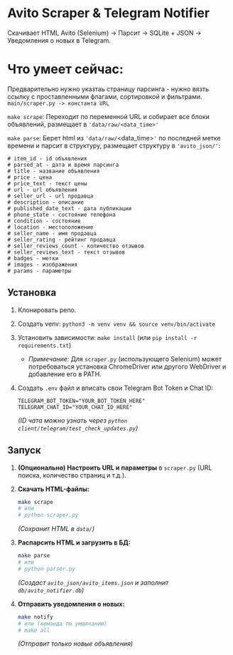 # Avito Scraper & Telegram Notifier

Скачивает HTML Avito (Selenium) -> Парсит -> SQLite + JSON -> Уведомления о новых в Telegram.

# **Что умеет сейчас:**

Предварительно нужно указтаь страницу парсинга - нужно вязть ссылку с  проставленными флагами, сортировкой и фильтрами. `main/scraper.py -> константа URL`

`make scrape`: Переходит по переменной URL и собирает все блоки объявлений, размещает в `'data/raw/<data_time>'`

`make parse`: Берет html из `'data/raw/`<data_time>`'` по последней метке времени и парсит в структуру, размещает структуру в `'avito_json/'`:

```
# item_id - id объявления
# parsed_at - дата и время парсинга
# title - название объявления
# price - цена
# price_text - текст цены
# url - url объявления
# seller_url - url продавца
# description - описание
# published_date_text - дата публикации
# phone_state - состояние телефона
# condition - состояние
# location - местоположение
# seller_name - имя продавца
# seller_rating - рейтинг продавца
# seller_reviews_count - количество отзывов
# seller_reviews_text - текст отзывов
# badges - метки
# images - изображения
# params - параметры
```

## Установка

1. Клонировать репо.
2. Создать venv: `python3 -m venv venv && source venv/bin/activate`
3. Установить зависимости: `make install` (или `pip install -r requirements.txt`)

   * *Примечание:* Для `scraper.py` (использующего Selenium) может потребоваться установка ChromeDriver или другого WebDriver и добавление его в PATH.
4. Создать `.env` файл и вписать свои Telegram Bot Token и Chat ID:

   ```dotenv
   TELEGRAM_BOT_TOKEN="YOUR_BOT_TOKEN_HERE"
   TELEGRAM_CHAT_ID="YOUR_CHAT_ID_HERE"
   ```

   *(ID чата можно узнать через `python client/telegram/test_check_updates.py`)*

## Запуск

1. **(Опционально) Настроить URL и параметры** в `scraper.py` (URL поиска, количество страниц и т.д.).
2. **Скачать HTML-файлы:**

   ```bash
   make scrape
   # или
   # python scraper.py
   ```

   *(Сохранит HTML в `data/`)*
3. **Распарсить HTML и загрузить в БД:**

   ```bash
   make parse
   # или
   # python parser.py
   ```

   *(Создаст `avito_json/avito_items.json` и заполнит `db/avito_notifier.db`)*
4. **Отправить уведомления о новых:**

   ```bash
   make notify
   # или (команда по умолчанию)
   # make all
   ```

   *(Отправит только новые объявления)*
